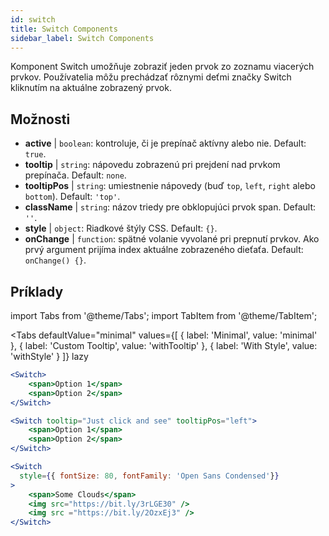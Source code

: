 ```yaml
---
id: switch
title: Switch Components
sidebar_label: Switch Components
---
```


Komponent Switch umožňuje zobraziť jeden prvok zo zoznamu viacerých prvkov. Používatelia môžu prechádzať rôznymi deťmi značky Switch kliknutím na aktuálne zobrazený prvok.

## Možnosti

* __active__ | `boolean`: kontroluje, či je prepínač aktívny alebo nie. Default: `true`.
* __tooltip__ | `string`: nápovedu zobrazenú pri prejdení nad prvkom prepínača. Default: `none`.
* __tooltipPos__ | `string`: umiestnenie nápovedy (buď `top`, `left`, `right` alebo `bottom`). Default: `'top'`.
* __className__ | `string`: názov triedy pre obklopujúci prvok span. Default: `''`.
* __style__ | `object`: Riadkové štýly CSS. Default: `{}`.
* __onChange__ | `function`: spätné volanie vyvolané pri prepnutí prvkov. Ako prvý argument prijíma index aktuálne zobrazeného dieťaťa. Default: `onChange() {}`.


## Príklady

import Tabs from '@theme/Tabs';
import TabItem from '@theme/TabItem';

<Tabs
    defaultValue="minimal"
    values={[
        { label: 'Minimal', value: 'minimal' },
        { label: 'Custom Tooltip', value: 'withTooltip' },
        { label: 'With Style', value: 'withStyle' }
    ]}
    lazy
>

<TabItem value="minimal">

```jsx live
<Switch>
    <span>Option 1</span>
    <span>Option 2</span>
</Switch>
```

</TabItem>

<TabItem value="withTooltip">

```jsx live
<Switch tooltip="Just click and see" tooltipPos="left">
    <span>Option 1</span>
    <span>Option 2</span>
</Switch>
```

</TabItem>

<TabItem value="withStyle">

```jsx live
<Switch  
  style={{ fontSize: 80, fontFamily: 'Open Sans Condensed'}} 
>
    <span>Some Clouds</span>
    <img src="https://bit.ly/3rLGE30" />
    <img src ="https://bit.ly/2OzxEj3" />
</Switch>
```

</TabItem>

</Tabs>
